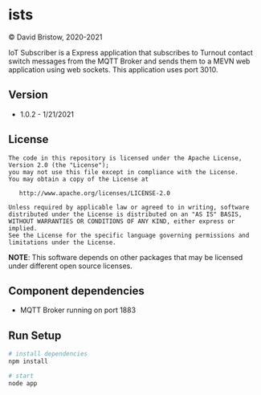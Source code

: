 # ists
&copy; David Bristow, 2020-2021

IoT Subscriber is a Express application that subscribes to Turnout contact switch messages from the MQTT Broker and sends them to a MEVN web application using web sockets. This application uses port 3010.

## Version
* 1.0.2 - 1/21/2021

## License

    The code in this repository is licensed under the Apache License, Version 2.0 (the "License");
    you may not use this file except in compliance with the License.
    You may obtain a copy of the License at

       http://www.apache.org/licenses/LICENSE-2.0

    Unless required by applicable law or agreed to in writing, software
    distributed under the License is distributed on an "AS IS" BASIS,
    WITHOUT WARRANTIES OR CONDITIONS OF ANY KIND, either express or implied.
    See the License for the specific language governing permissions and
    limitations under the License.

**NOTE**: This software depends on other packages that may be licensed under different open source licenses.


## Component dependencies
* MQTT Broker running on port 1883

## Run Setup

``` bash
# install dependencies
npm install

# start
node app
```
